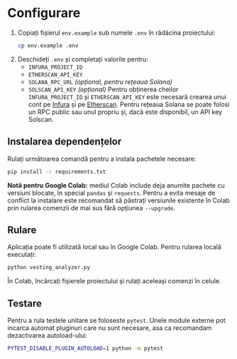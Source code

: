 # Configurare

1. Copiați fișierul `env.example` sub numele `.env` în rădăcina proiectului:
   ```bash
   cp env.example .env
   ```
2. Deschideți `.env` și completați valorile pentru:
   - `INFURA_PROJECT_ID`
   - `ETHERSCAN_API_KEY`
   - `SOLANA_RPC_URL` *(opțional, pentru rețeaua Solana)*
   - `SOLSCAN_API_KEY` *(opțional)*
   Pentru obținerea cheilor `INFURA_PROJECT_ID` și `ETHERSCAN_API_KEY` este necesară crearea unui cont pe [Infura](https://infura.io/) și pe [Etherscan](https://etherscan.io/). Pentru rețeaua Solana se poate folosi un RPC public sau unul propriu și, dacă este disponibil, un API key Solscan.

## Instalarea dependențelor

Rulați următoarea comandă pentru a instala pachetele necesare:
```bash
pip install -r requirements.txt
```

**Notă pentru Google Colab:** mediul Colab include deja anumite pachete cu
versiuni blocate, în special `pandas` și `requests`. Pentru a evita mesaje de
conflict la instalare este recomandat să păstrați versiunile existente în Colab
prin rularea comenzii de mai sus fără opțiunea `--upgrade`.

## Rulare

Aplicația poate fi utilizată local sau în Google Colab. Pentru rularea locală executați:
```bash
python vesting_analyzer.py
```
În Colab, încărcați fișierele proiectului și rulați aceleași comenzi în celule.


## Testare

Pentru a rula testele unitare se foloseste `pytest`. Unele module externe pot incarca automat pluginuri care nu sunt necesare, asa ca recomandam dezactivarea autoload-ului:
```bash
PYTEST_DISABLE_PLUGIN_AUTOLOAD=1 python -m pytest
```
